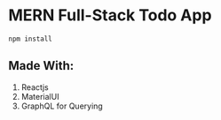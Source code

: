 # MERN Full-Stack Todo App

```
npm install
```
## Made With:
1. Reactjs
2. MaterialUI
3. GraphQL for Querying

